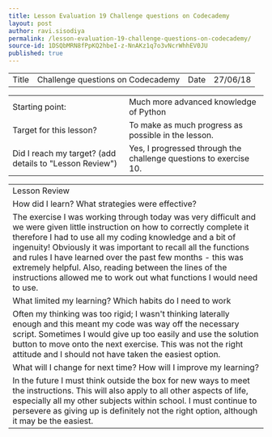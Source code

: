 ```yaml
---
title: Lesson Evaluation 19 Challenge questions on Codecademy
layout: post
author: ravi.sisodiya
permalink: /lesson-evaluation-19-challenge-questions-on-codecademy/
source-id: 1DSQbMRN8fPpKQ2hbeI-z-NnAKz1q7o3vNcrWhhEV0JU
published: true
---
```

<table>
  <tr>
    <td>Title</td>
    <td>Challenge questions on Codecademy</td>
    <td>Date</td>
    <td>27/06/18</td>
  </tr>
</table>


<table>
  <tr>
    <td>Starting point:</td>
    <td>Much more advanced knowledge of Python</td>
  </tr>
  <tr>
    <td>Target for this lesson?</td>
    <td>To make as much progress as possible in the lesson.</td>
  </tr>
  <tr>
    <td>Did I reach my target? 
(add details to "Lesson Review")</td>
    <td>Yes, I progressed through the challenge questions to exercise 10.</td>
  </tr>
</table>


<table>
  <tr>
    <td>Lesson Review</td>
  </tr>
  <tr>
    <td>How did I learn? What strategies were effective? </td>
  </tr>
  <tr>
    <td>The exercise I was working through today was very difficult and we were given little instruction on how to correctly complete it therefore I had to use all my coding knowledge and a bit of ingenuity! Obviously it was important to recall all the functions and rules I have learned over the past few months - this was extremely helpful. Also, reading between the lines of the instructions allowed me to work out what functions I would need to use.</td>
  </tr>
  <tr>
    <td>What limited my learning? Which habits do I need to work </td>
  </tr>
  <tr>
    <td>Often my thinking was too rigid; I wasn't thinking laterally enough and this meant my code was way off the necessary script. Sometimes I would give up too easily and use the solution button to move onto the next exercise. This was not the right attitude and I should not have taken the easiest option.</td>
  </tr>
  <tr>
    <td>What will I change for next time? How will I improve my learning?</td>
  </tr>
  <tr>
    <td>In the future I must think outside the box for new ways to meet the instructions. This will also apply to all other aspects of life, especially all my other subjects within school. I must continue to persevere as giving up is definitely not the right option, although it may be the easiest.</td>
  </tr>
</table>


